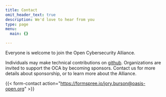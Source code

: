 ```yaml
---
title: Contact
omit_header_text: true
description: We'd love to hear from you
type: page
menu:
  main: {}

---
```


Everyone is welcome to join the Open Cybersecurity Alliance. 

Individuals may make technical contributions on [github](https://github.com/opencybersecurityalliance).
Organizations are invited to support the OCA by becoming sponsors. Contact us for more details about sponsorship, or to learn more about the Alliance.
 
{{< form-contact action="https://formspree.io/jory.burson@oasis-open.org"  >}}
